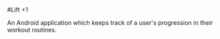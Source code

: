 #Lift +1

An Android application which keeps track of a user's progression in their workout routines.
